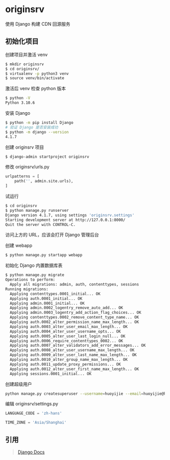 # originsrv
使用 Django 构建 CDN 回源服务

## 初始化项目

创建项目并激活 venv
```bash
$ mkdir originsrv
$ cd originsrv/
$ virtualenv -p python3 venv
$ source venv/bin/activate
```

激活后 venv 检查 python 版本
```bash
$ python -V
Python 3.10.6
```

安装 Django
```bash
$ python -m pip install Django
# 验证 Django 是否安装成功
$ python -m django --version
4.1.7
```

创建 originsrv 项目
```bash
$ django-admin startproject originsrv
```

修改 originsrv/urls.py
```python
urlpatterns = [
    path('', admin.site.urls),
]
```

试运行
```bash
$ cd originsrv
$ python manage.py runserver
Django version 4.1.7, using settings 'originsrv.settings'
Starting development server at http://127.0.0.1:8000/
Quit the server with CONTROL-C.
```

访问上方的 URL，应该会打开 Django 管理后台

创建 webapp
```bash
$ python manage.py startapp webapp
```

初始化 Django 内置数据库表
```bash
$ python manage.py migrate
Operations to perform:
  Apply all migrations: admin, auth, contenttypes, sessions
Running migrations:
  Applying contenttypes.0001_initial... OK
  Applying auth.0001_initial... OK
  Applying admin.0001_initial... OK
  Applying admin.0002_logentry_remove_auto_add... OK
  Applying admin.0003_logentry_add_action_flag_choices... OK
  Applying contenttypes.0002_remove_content_type_name... OK
  Applying auth.0002_alter_permission_name_max_length... OK
  Applying auth.0003_alter_user_email_max_length... OK
  Applying auth.0004_alter_user_username_opts... OK
  Applying auth.0005_alter_user_last_login_null... OK
  Applying auth.0006_require_contenttypes_0002... OK
  Applying auth.0007_alter_validators_add_error_messages... OK
  Applying auth.0008_alter_user_username_max_length... OK
  Applying auth.0009_alter_user_last_name_max_length... OK
  Applying auth.0010_alter_group_name_max_length... OK
  Applying auth.0011_update_proxy_permissions... OK
  Applying auth.0012_alter_user_first_name_max_length... OK
  Applying sessions.0001_initial... OK
```

创建超级用户
```bash
python manage.py createsuperuser --username=huoyijie --email=huoyijie@huoyijie.cn
```

编辑 originsrv/settings.py
```python
LANGUAGE_CODE = 'zh-hans'

TIME_ZONE = 'Asia/Shanghai'
```

## 引用
> [Django Docs](https://docs.djangoproject.com/zh-hans/4.1/)